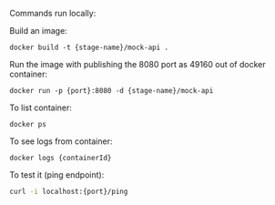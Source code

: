 Commands run locally:

Build an image:
```
docker build -t {stage-name}/mock-api .
```

Run the image with publishing the 8080 port as 49160 out of docker container:
```
docker run -p {port}:8080 -d {stage-name}/mock-api  
```

To list container:
```
docker ps
```  

To see logs from container:
```
docker logs {containerId}
```

To test it (ping endpoint):

```bash
curl -i localhost:{port}/ping 
```